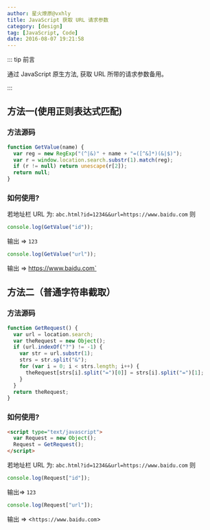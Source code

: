 ```yaml
---
author: 星火燎原@vxhly
title: JavaScript 获取 URL 请求参数
category: [design]
tag: [JavaScript, Code]
date: 2016-08-07 19:21:58
---
```


::: tip 前言

通过 JavaScript 原生方法, 获取 URL 所带的请求参数备用。

:::

<!-- more -->

## 方法一(使用正则表达式匹配)

### 方法源码

```javascript
function GetValue(name) {
  var reg = new RegExp("(^|&)" + name + "=([^&]*)(&|$)");
  var r = window.location.search.substr(1).match(reg);
  if (r != null) return unescape(r[2]);
  return null;
}
```

### 如何使用?

若地址栏 URL 为: `abc.html?id=1234&&url=https://www.baidu.com` 则

```javascript
console.log(GetValue("id"));
```

输出 => `123`

```javascript
console.log(GetValue("url"));
```

输出 => <https://www.baidu.com`>

## 方法二（普通字符串截取）

### 方法源码

```javascript
function GetRequest() {
  var url = location.search;
  var theRequest = new Object();
  if (url.indexOf("?") != -1) {
    var str = url.substr(1);
    strs = str.split("&");
    for (var i = 0; i < strs.length; i++) {
      theRequest[strs[i].split("=")[0]] = strs[i].split("=")[1];
    }
  }
  return theRequest;
}
```

### 如何使用?

```html
<script type="text/javascript">
  var Request = new Object();
  Request = GetRequest();
</script>
```

若地址栏 URL 为: `abc.html?id=1234&&url=https://www.baidu.com` 则

```javascript
console.log(Request["id"]);
```

输出=> `123`

```javascript
console.log(Request["url"]);
```

输出 => <`https://www.baidu.com`>
